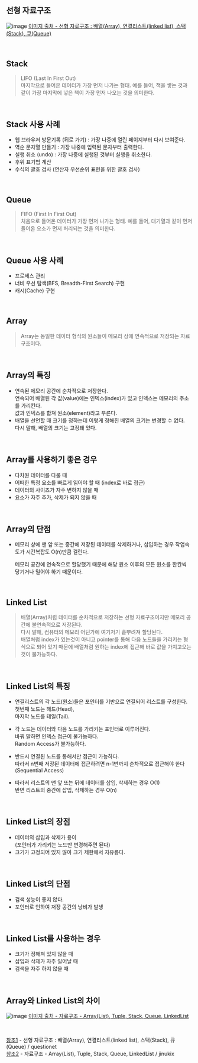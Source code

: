 ## 선형 자료구조
![image](https://user-images.githubusercontent.com/117061586/229787476-665c6b76-0484-4ad3-a6c7-2e4fab08ef66.png)
[이미지 출처 - 선형 자료구조 : 배열(Array), 연결리스트(linked list), 스택(Stack), 큐(Queue)](https://questionet.tistory.com/36)

<br>

## Stack 
> LIFO (Last In First Out) <br>
마지막으로 들어온 데이터가 가장 먼저 나가는 형태. 예를 들어, 책을 쌓는 것과 같이 가장 마지막에 넣은 책이 가장 먼저 나오는 것을 의미한다.

<br>

## Stack 사용 사례
* 웹 브라우저 방문기록 (뒤로 가기) : 가장 나중에 열린 페이지부터 다시 보여준다.<br>
* 역순 문자열 만들기 : 가장 나중에 입력된 문자부터 출력한다.<br>
* 실행 취소 (undo) : 가장 나중에 실행된 것부터 실행을 취소한다.<br>
* 후위 표기법 계산<br>
* 수식의 괄호 검사 (연산자 우선순위 표현을 위한 괄호 검사)<br>


<br>

## Queue 
> FIFO (First In First Out) <br>
처음으로 들어온 데이터가 가장 먼저 나가는 형태. 예를 들어, 대기열과 같이 먼저 들어온 요소가 먼저 처리되는 것을 의미한다.

<br>

## Queue 사용 사례 
* 프로세스 관리<br>
* 너비 우선 탐색(BFS, Breadth-First Search) 구현<br>
* 캐시(Cache) 구현<br>


<br>

## Array
> Array는 동일한 데이터 형식의 원소들이 메모리 상에 연속적으로 저장되는 자료구조이다. 

<br>

## Array의 특징
* 연속된 메모리 공간에 순차적으로 저장한다.<br>
  연속되어 배열된 각 값(value)에는 인덱스(index)가 있고
  인덱스는 메모리의 주소를 가리킨다.<br>
  값과 인덱스를 합쳐 원소(element)라고 부른다.
* 배열을 선언할 때 크기를 정하는데
   이렇게 정해진 배열의 크기는 변경할 수 없다.<br>
   다시 말해, 배열의 크기는 고정돼 있다.


<br>

## Array를 사용하기 좋은 경우
* 다차원 데이터를 다룰 때<br>
* 어떠한 특정 요소를 빠르게 읽어야 할 때 (index로 바로 접근)<br>
* 데이터의 사이즈가 자주 변하지 않을 때<br>
* 요소가 자주 추가, 삭제가 되지 않을 때<br>


<br>

## Array의 단점
* 메모리 상에 맨 앞 또는 중간에
  저장된 데이터를 삭제하거나, 삽입하는 경우
  작업속도가 시간복잡도 O(n)만큼 걸린다.<br>


  메모리 공간에 연속적으로 할당했기 때문에
  해당 원소 이후의 모든 원소를 한칸씩 당기거나
  밀어야 하기 때문이다.


<br>

## Linked List
> 배열(Array)처럼
데이터를 순차적으로 저장하는 선형 자료구조이지만
메모리 공간에 불연속적으로 저장된다.<br>
다시 말해, 컴퓨터의 메모리 어딘가에 여기저기 흩뿌려져 할당된다.<br>
배열처럼 index가 있는것이 아니고 pointer를 통해 다음 노드들을 가리키는 형식으로 
되어 있기 때문에 배열처럼 원하는 index에 접근해 바로 값을 가지고오는 것이 불가능하다.


<br>

## Linked List의 특징
* 연결리스트의 각 노드(원소)들은
   포인터를 기반으로 연결되어 리스트를 구성한다.<br>
   첫번째 노드는 헤드(Head),<br>
   마지막 노드를 테일(Tail).<br>

* 각 노드는
   데이터와
   다음 노드를 가리키는 포인터로 이루어진다.<br>
   바꿔 말하면
   인덱스 접근이 불가능하다.<br>
   Random Access가 불가능하다.

* 반드시 연결된 노드를 통해서만 접근이 가능하다.<br>
   따라서 n번째 저장된 데이터에 접근하려면
   n-1번까지 순차적으로 접근해야 한다
   (Sequential Access)

* 따라서 리스트의 맨 앞 또는 뒤에
   데이터를 삽입, 삭제하는 경우 O(1)<br>
   반면
   리스트의 중간에 삽입, 삭제하는 경우 O(n)<br>


<br>

## Linked List의 장점
* 데이터의 삽입과 삭제가 용이<br>
   (포인터가 가리키는 노드만 변경해주면 된다)<br>
* 크기가 고정되어 있지 않아 크기 제한에서 자유롭다.<br>


<br>

## Linked List의 단점
* 검색 성능이 좋지 않다.
* 포인터로 인하여 저장 공간의 낭비가 발생


<br>

## Linked List를 사용하는 경우
* 크기가 정해져 있지 않을 때
* 삽입과 삭제가 자주 일어날 때
* 검색을 자주 하지 않을 때


<br>

## Array와 Linked List의 차이
![image](https://user-images.githubusercontent.com/117061586/229806685-9cd867d9-d548-4d69-a1c7-93505de101df.png)
[이미지 출처 - 자료구조 - Array(List), Tuple, Stack, Queue, LinkedList](https://questionet.tistory.com/36)


<br>

[참조1](https://questionet.tistory.com/36) - 선형 자료구조 : 배열(Array), 연결리스트(linked list), 스택(Stack), 큐(Queue) / questionet <br>[참조2](https://velog.io/@jinukix/%EC%9E%90%EB%A3%8C%EA%B5%AC%EC%A1%B0#stack) - 자료구조 - Array(List), Tuple, Stack, Queue, LinkedList / jinukix 
